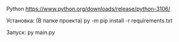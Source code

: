 Python https://www.python.org/downloads/release/python-3106/

Установка: 
(В папке проекта)
py -m pip install -r requirements.txt

Запуск:
py main.py
